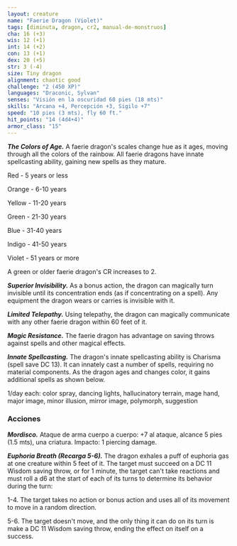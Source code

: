 ```yaml
---
layout: creature
name: "Faerie Dragon (Violet)"
tags: [diminuta, dragon, cr2, manual-de-monstruos]
cha: 16 (+3)
wis: 12 (+1)
int: 14 (+2)
con: 13 (+1)
dex: 20 (+5)
str: 3 (-4)
size: Tiny dragon
alignment: chaotic good
challenge: "2 (450 XP)"
languages: "Draconic, Sylvan"
senses: "Visión en la oscuridad 60 pies (18 mts)"
skills: "Arcana +4, Percepción +3, Sigilo +7"
speed: "10 pies (3 mts), fly 60 ft."
hit_points: "14 (4d4+4)"
armor_class: "15"
---
```


***The Colors of Age.*** A faerie dragon's scales change hue as it ages, moving through all the colors of the rainbow. All faerie dragons have innate spellcasting ability, gaining new spells as they mature.

Red - 5 years or less

Orange - 6-10 years

Yellow - 11-20 years

Green - 21-30 years

Blue - 31-40 years

Indigo - 41-50 years

Violet - 51 years or more

A green or older faerie dragon's CR increases to 2.

***Superior Invisibility.*** As a bonus action, the dragon can magically turn invisible until its concentration ends (as if concentrating on a spell). Any equipment the dragon wears or carries is invisible with it.

***Limited Telepathy.*** Using telepathy, the dragon can magically communicate with any other faerie dragon within 60 feet of it.

***Magic Resistance.*** The faerie dragon has advantage on saving throws against spells and other magical effects.

***Innate Spellcasting.*** The dragon's innate spellcasting ability is Charisma (spell save DC 13). It can innately cast a number of spells, requiring no material components. As the dragon ages and changes color, it gains additional spells as shown below.

1/day each: color spray, dancing lights, hallucinatory terrain, mage hand, major image, minor illusion, mirror image, polymorph, suggestion

### Acciones

***Mordisco.*** Ataque de arma cuerpo a cuerpo: +7 al ataque, alcance 5 pies (1.5 mts), una criatura. Impacto: 1 piercing damage.

***Euphoria Breath (Recarga 5-6).*** The dragon exhales a puff of euphoria gas at one creature within 5 feet of it. The target must succeed on a DC 11 Wisdom saving throw, or for 1 minute, the target can't take reactions and must roll a d6 at the start of each of its turns to determine its behavior during the turn:

1-4. The target takes no action or bonus action and uses all of its movement to move in a random direction.

5-6. The target doesn't move, and the only thing it can do on its turn is make a DC 11 Wisdom saving throw, ending the effect on itself on a success.
